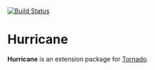 [![Build Status](https://travis-ci.org/jyuhuan/hurricane.svg?branch=master)](https://travis-ci.org/jyuhuan/hurricane)

# Hurricane

__Hurricane__ is an extension package for [Tornado](https://github.com/tornadoweb/tornado).
